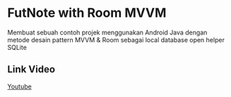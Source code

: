 # FutNote with Room MVVM
Membuat sebuah contoh projek menggunakan Android Java dengan metode desain pattern MVVM &amp; Room sebagai local database open helper SQLite

## Link Video
[Youtube](https://github.com/anantyan/FutNote-with-Room-MVVM#)
